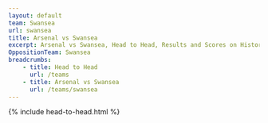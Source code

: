 ```yaml
---
layout: default
team: Swansea
url: swansea
title: Arsenal vs Swansea
excerpt: Arsenal vs Swansea, Head to Head, Results and Scores on History of Arsenal Football Club
OppositionTeam: Swansea
breadcrumbs:
    - title: Head to Head
      url: /teams
    - title: Arsenal vs Swansea
      url: /teams/swansea
---
```


{% include head-to-head.html %}